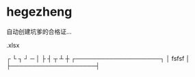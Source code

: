 # hegezheng
自动创建坑爹的合格证…


.xlsx

┌ └ ┐ ┘ ─ │ ├ ┤ ┬ ┴ ┼
┌────────────────────┐
│      fsfsf         │
├────────────────────┤
